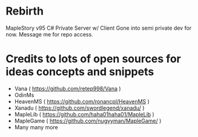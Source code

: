 # Rebirth
MapleStory v95 C# Private Server w/ Client
Gone into semi private dev for now. Message me for repo access.

# Credits to lots of open sources for ideas concepts and snippets
* Vana ( https://github.com/retep998/Vana )
* OdinMs
* HeavenMS ( https://github.com/ronancpl/HeavenMS )
* Xanadu ( https://github.com/swordlegend/xanadu/ )
* MapleLib ( https://github.com/haha01haha01/MapleLib )
* MapleGame ( https://github.com/nugyyman/MapleGame/ )
* Many many more
